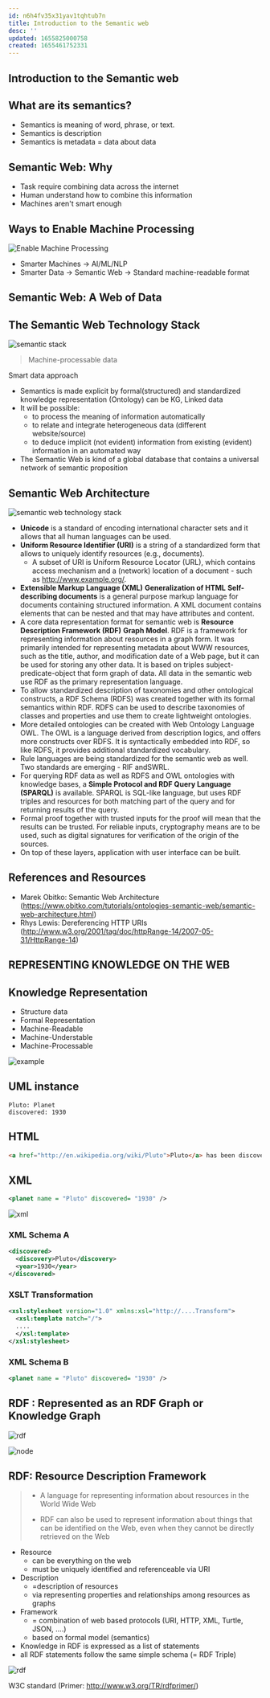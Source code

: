```yaml
---
id: n6h4fv35x31yav1tqhtub7n
title: Introduction to the Semantic web
desc: ''
updated: 1655825000758
created: 1655461752331
---
```

## Introduction to the Semantic web

## What are its semantics?

- Semantics is meaning of word, phrase, or text.
- Semantics is description
- Semantics is metadata = data about data

## Semantic Web: Why

- Task require combining data across the internet
- Human understand how to combine this information
- Machines aren't smart enough

## Ways to Enable Machine Processing

![Enable Machine Processing](/assets/images/2022-06-17-17-49-49.png)

- Smarter Machines &rarr; AI/ML/NLP
- Smarter Data &rarr; Semantic Web &rarr; Standard
machine-readable format

## Semantic Web: A Web of Data

## The Semantic Web Technology Stack

![semantic stack](/assets/images/2022-06-17-17-53-52.png)

> Machine-processable data

Smart data approach

- Semantics is made explicit by formal(structured) and standardized knowledge representation (Ontology) can be KG, Linked data
- It will be possible:
  - to process the meaning of information automatically
  - to relate and integrate heterogeneous data (different website/source)
  - to deduce implicit (not evident) information from existing (evident) information in an automated way
- The Semantic Web is kind of a global database that contains a universal network of semantic proposition

## Semantic Web Architecture

![semantic web technology stack](/assets/images/2022-06-19-21-46-45.png)

- **Unicode** is a standard of encoding international character sets and it allows that all human languages can be used.
- **Uniform Resource Identifier (URI)** is a string of a standardized form that allows to uniquely identify resources (e.g., documents).
  - A subset of URI is Uniform Resource Locator (URL), which contains access mechanism and a (network) location of a document - such as <http://www.example.org/>.
- **Extensible Markup Language (XML)** **Generalization of HTML** **Self-describing documents** is a general purpose markup language for documents containing structured information. A XML document contains elements that can be nested and that may have attributes and content.
- A core data representation format for semantic web is **Resource Description Framework (RDF)** **Graph Model**. RDF is a framework for representing information about resources in a graph form. It was primarily intended for representing metadata about WWW resources, such as the title, author, and modification date of a Web page, but it can be used for storing any other data. It is based on triples subject-predicate-object that form graph of data. All data in the semantic web use RDF as the primary representation language.
- To allow standardized description of taxonomies and other ontological constructs, a RDF Schema (RDFS) was created together with its formal semantics within RDF. RDFS can be used to describe taxonomies of classes and properties and use them to create lightweight ontologies.
- More detailed ontologies can be created with Web Ontology Language OWL. The OWL is a language derived from description logics, and offers more constructs over RDFS. It is syntactically embedded into RDF, so like RDFS, it provides additional standardized vocabulary.
- Rule languages are being standardized for the semantic web as well. Two standards are emerging - RIF andSWRL.
- For querying RDF data as well as RDFS and OWL ontologies with knowledge bases, a **Simple Protocol and RDF Query Language (SPARQL)** is available. SPARQL is SQL-like language, but uses RDF triples and resources for both matching part of the query and for returning results of the query.
- Formal proof together with trusted inputs for the proof will mean that the results can be trusted. For reliable inputs, cryptography means are to be used, such as digital signatures for verification of the origin of the sources.
- On top of these layers, application with user interface can be built.

## References and Resources

- Marek Obitko: Semantic Web Architecture
(<https://www.obitko.com/tutorials/ontologies-semantic-web/semantic-web-architecture.html>)
- Rhys Lewis: Dereferencing HTTP URIs (<http://www.w3.org/2001/tag/doc/httpRange-14/2007-05-31/HttpRange-14>)

## REPRESENTING KNOWLEDGE ON THE WEB

## Knowledge Representation

- Structure data
- Formal Representation
- Machine-Readable
- Machine-Understable
- Machine-Processable

![example](/assets/images/2022-06-19-21-58-57.png)

## UML instance

```UML
Pluto: Planet
discovered: 1930
```

## HTML

```HTML
<a href="http://en.wikipedia.org/wiki/Pluto">Pluto</a> has been discovered in 1930.
```

## XML

```XML
<planet name = "Pluto" discovered= "1930" />
```

![xml](/assets/images/2022-06-19-22-08-31.png)

### XML Schema A

```XML
<discovered>
  <discovery>Pluto</discovery>
  <year>1930</year>
</discovered>
```

### XSLT Transformation

```XML
<xsl:stylesheet version="1.0" xmlns:xsl="http://....Transform">
  <xsl:template match="/">
  ....
  </xsl:template>
</xsl:stylesheet>
```

### XML Schema B

```XML
<planet name = "Pluto" discovered= "1930" />
```

## RDF : Represented as an RDF Graph or Knowledge Graph

![rdf](/assets/images/2022-06-19-22-13-02.png)

![node](/assets/images/2022-06-19-22-14-53.png)

## RDF: Resource Description Framework

> - A language for representing information about resources in the World Wide Web
>
> - RDF can also be used to represent information about things that can be identified on the Web, even when they cannot be directly retrieved on the Web

- Resource
  - can be everything on the web
  - must be uniquely identified and referenceable via URI
- Description
  - =description of resources
  - via representing properties and relationships among resources as graphs
- Framework
  - = combination of web based protocols (URI, HTTP, XML, Turtle, JSON, ....)
  - based on formal model (semantics)
- Knowledge in RDF is expressed as a list of statements
- all RDF statements follow the same simple schema (= RDF Triple)

![rdf](/assets/images/2022-06-19-22-22-54.png)

W3C standard (Primer: <http://www.w3.org/TR/rdfprimer/>)
